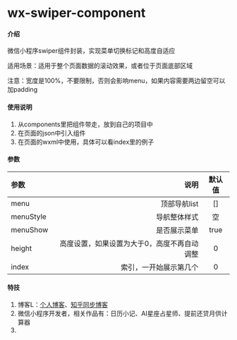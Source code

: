 # wx-swiper-component

#### 介绍
微信小程序swiper组件封装，实现菜单切换标记和高度自适应

适用场景：适用于整个页面数据的滚动效果，或者位于页面底部区域

注意：宽度是100%，不要限制，否则会影响menu，如果内容需要两边留空可以加padding



#### 使用说明
1.  从components里把组件带走，放到自己的项目中
2.  在页面的json中引入组件
3.  在页面的wxml中使用，具体可以看index里的例子


#### 参数
|参数|说明|默认值|
|:---|---:|:----:|
|menu|顶部导航list|[]|
|menuStyle|导航整体样式|空|
|menuShow|是否展示菜单|true|
|height|高度设置，如果设置为大于0，高度不再自动调整|0|
|index|索引，一开始展示第几个|0|

#### 特技
1. 博客L：[个人博客](http://blog.1z5k.com/)、[知乎同步博客](https://www.zhihu.com/creator/manage/creation/article)
2. 微信小程序开发者，相关作品有：日历小记、AI星座占星师、提前还贷月供计算器
3. 
